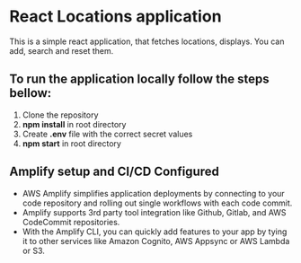 # React Locations application

This is a simple react application, that fetches locations, displays. You can add, search and reset them.

## To run the application locally follow the steps bellow:

1. Clone the repository
2. **npm install** in root directory
3. Create **.env** file with the correct secret values
4. **npm start** in root directory

## Amplify setup and CI/CD Configured

- AWS Amplify simplifies application deployments by connecting to your code repository and rolling out single workflows with each code commit.
- Amplify supports 3rd party tool integration like Github, Gitlab, and AWS CodeCommit repositories.
- With the Amplify CLI, you can quickly add features to your app by tying it to other services like Amazon Cognito, AWS Appsync or AWS Lambda or S3.
